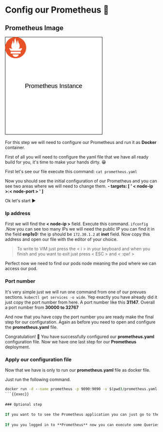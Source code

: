 # Config our Prometheus 📡

## Prometheus Image

![Prometheusimg](https://github.com/sifisKoen/keda-tutorial-devops/blob/main/tutorial-keda/Prometheus-config/Prometheus%20Instance.png)

For this step we will need to configure our Prometheus and run it as **Docker** container.

First of all you will need to configure the yaml file that we have all ready build for you, it's time to make your hands dirty. 😁

First let's see our file execute this command: `cat prometheus.yaml`

Now you should see the initial configuration of our Prometheus and you can see two areas where we will need to change them. **- targets: [ ' < node-ip >:< node-port > ' ]**

Ok let's start ▶️

### Ip address

First we will find the **< node-ip >** field. Execute this command. `ifconfig` .Now you can see too many IPs we will need the public IP you can find it in the field **enp1s0:** the ip should be `172.30.1.2` at **inet** field. Now copy this address and open our file with the editor of your choice.

> To write to VIM just press the < i > in your keyboard and when you finish and you want to exit just press < ESC > and < :qw! >

Perfect now we need to find our pods node meaning the pod where we can access our pod.

### Port number

It's very simple just we will run one command from one of our prevues sections. `kubectl get services -o wide`. Yep exactly you have already did it just copy the port number from here. A port number like this **31147**. Overall a port number from **30000 to 32767**

And now that you have copy the port number you are ready make the final step for our configuration. Again as before you need to open and configure the **prometheus.yaml** file.

Congratulation! 🥳 You have successfully configured our **prometheus.yaml** configuration file. Now we have one last step for our **Prometheus** deployment.

### Apply our configuration file

Now that we have is only to run our **prometheus.yaml** file as docker file.

Just run the following command.

```cmd
docker run -d --name prometheus -p 9090:9090 -v $(pwd)/prometheus.yaml:/etc/prometheus/prometheus.yml prom/prometheus
```{{exec}}

### Optional step

If you want to to see the Prometheus application you can just go to the upper corner to the burger (🍔) menu and click the the _Traffic/Port_ from there you can type `9090` port and you will be able to see our Prometheus application.

If you you logged in to **Prometheus** now you can execute some Queries so to be sure that the **Prometheus** instance is up and running. You ca coly this trivial command so to execute it yourself `flask_exporter_info`.
